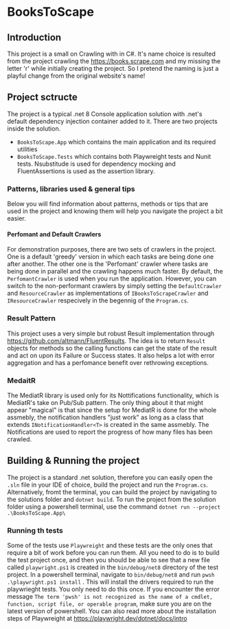 # BooksToScape
 ## Introduction
 This project is a small on Crawling with in C#. It's name choice is resulted from the project crawling the https://books.scrape.com and my missing the letter 'r' while initially creating the project. So I pretend the naming is just a playful change from the original website's name!
 
## Project sctructe
The project is a typical .net 8 Console application solution with .net's default dependency injection container added to it. There are two projects inside the solution. 

- `BooksToScape.App` which contains the main application and its required utilities 
- `BooksToScape.Tests` which contains both Playwreight tests and Nunit tests. Nsubstitude is used for dependency mocking and FluentAssertions is used as the assertion library.

### Patterns, libraries used & general tips
Below you will find information about patterns, methods or tips that are used in the project and knowing them will help you navigate the project a bit easier.

#### Perfomant and Default Crawlers
For demonstration purposes, there are two sets of crawlers in the project. One is a default 'greedy' version in which each tasks are being done one after another. The other one is the 'Perfomant' crawler where tasks are being done in parallel and the crawling happens much faster. By default, the `PerfomantCrawler` is used when you run the application. 
However, you can switch to the non-performant crawlers by simply setting the `DefaultCrawler` and `ResourceCrawler` as implementations of `IBooksToScrapeCrawler` and `IResourceCrawler` respecively in the begennig of the `Program.cs`.

### Result Pattern
This project uses a very simple but robust Result implementation through https://github.com/altmann/FluentResults. The idea is to return `Result` objects for methods so the calling functions can get the state of the result and act on upon its Failure or Success states. It also helps a lot with error aggregation and has a perfomance benefit over rethrowing exceptions.

### MedaitR
The MediatR library is used only for its Nottifications functionality, which is MediatR's take on Pub/Sub pattern. The only thing about it that might appear "magical" is that since the setup for MediatR is done for the whole assmebly, the notification handlers "just work" as long as a class that extends `INotificationHandler<T>` is created in the same assmebly. The Notifications are used to report the progress of how many files has been crawled. 

## Building & Running the project
The project is a standard .net solution, therefore you can easily open the `.sln` file in your IDE of choice, build the project and run the `Program.cs`. 
Alternatively, fromt the terminal, you can build the project by navigating to the solutions folder and `dotnet build`.
To run the project from the solution folder using a powershell terminal, use the 
command `dotnet run --project .\BooksToScape.App\`

### Running th tests
Some of the tests use `Playwreight` and these tests are the only ones that require a bit of work before you can run them.
All you need to do is to build the test project once, and then you should be able to see that a new file called `playwright.ps1` is created in the `bin/debug/net8` directory of the test project. In a powershell terminal, navigate to `bin/debug/net8` and run `pwsh .\playwright.ps1 install` . This will install the drivers required to run the playwrieght  tests. You only need to do this once.
If you encounter the error message `The term 'pwsh' is not recognized as the name of a cmdlet, function, script file, or operable program`, make sure you are on the latest version of powershell. You can also read more about the installation steps of Playwreight at https://playwright.dev/dotnet/docs/intro

